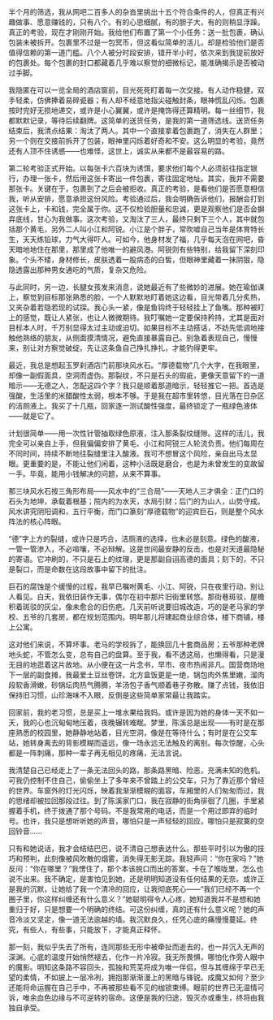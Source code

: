 半个月的筛选，我从网吧二百多人的杂沓里挑出十五个符合条件的人，但真正有兴趣做事、愿意赚钱的，只有八个。有的心思细腻，有的胆子大，有的则稍显浮躁。真正的考验，现在才刚刚开始。我给他们布置了第一个小任务：送一批包裹，确认包装未被拆开。包裹里不过是一包冥币，但这看似简单的活儿，却是检验他们是否值得信赖的第一道门槛。八个人被分时段安排，错开半小时，依次来到我提前放好的包裹处。每个包裹的封口都藏着几乎难以察觉的细微标记，能准确揭示是否被动过手脚。

我隐匿在可以一览全局的酒店窗前，目光死死盯着每一次交接。有人动作稳健，双手轻柔，仿佛捧着易碎瓷器；有人却不经意地指尖碰触封条，眼神慌乱闪烁。包裹按时完好无损地递交，或许是小心翼翼，或许是掩饰得还算精明。每一丝细节，我都默默记录，等待后续翻牌。这简单的送货任务，是我的第一道筛选线。送货任务结束后，我清点结果：淘汰了两人。其中一个直接拿着包裹跑了，消失在人群里；另一个则在交接前拆开了包装，眼神里闪烁着好奇和不安。这么明显的考验，竟然还有人顶不住诱惑——也难怪，这世上，诚实从来都不是最容易的路。

第二轮考验正式开始。以每张卡六百块为诱饵，要求他们每个人必须前往指定银行，办理一张卡，然后用这张卡寄出一件包裹，寄往固定地址。其实，我并不需要那张卡。关键在于，包裹到了之后会被拒收。真正的考验，是看他们是否愿意相信我，听从安排，愿意承担这份风险。考验通过后，我会明确告诉他们，报酬会打到这张卡上，卡和钱，完全属于你。这不仅检验胆量和忠诚，更是观察他们是否会摒弃底线，甘心为我做事。这次考验，又淘汰了三人，最终只剩下三个人，其中就包括那个黄毛，另外二人叫小江和阿锐。小江是个胖子，常吹嘘自己当年是体育特长生，天天练铅球，力气大得吓人。可如今，他身材发了福，几乎每天泡在网吧，昏天暗地地住在那里，那里成了他唯一的避风港。阿锐则有些特别，给我留下深刻印象。个头不矮，身材修长，皮肤透着一股病态的白皙，但眼神里藏着一抹阴狠，隐隐透露出那种男女通吃的气质，复杂又危险。

与此同时，另一边，长腿女孩发来消息，说她最近有了些微妙的进展。她在瑜伽课上，察觉到目标那张熟悉的脸，一个人默默地盯着她这边看，目光带着几分炙热，又夹杂着若隐若现的试探。我心头一紧，像是鱼钩终于轻轻挂上了鱼嘴。那种被盯上的感觉，既让人紧张，也让人微微期待。我叮嘱她一定要保持矜持，尤其是面对目标本人时，千万别显得太过主动或迫切。如果目标不主动搭话，不妨先低调地接触他熟络的朋友，从侧面摸清情况，避免直接暴露自己。别急着表现自己，慢慢来，别让对方察觉破绽。先让这条鱼自己挣扎挣扎，才能钓得更牢。

最近，我总是想起玉罗刹酒店门前那块风水石。“厚德载物”几个大字，在我眼里，却像一副假面具，空洞而虚伪。那裂纹，不只是石头的瑕疵，更像天意留下的一道暗示——无德之人，怎配这四个字？我只是顺着那道暗示，轻轻推它一把。首选是强酸，生活里的米醋酸性太弱，根本不够。于是我在超市里转悠，目光落在日杂区的洁厕液上。我买了十几瓶，回家逐一测试酸性强度，最终锁定了一瓶绿色液体——就是它了。

计划很简单——用一次性针管抽取绿色原液，注入那条裂纹缝隙。这样的活儿，我完全可以亲自上手，但我偏偏安排了黄毛、小江和阿锐三人轮流负责。他们每周在不同时间，持续不断地往裂缝里注入酸液。我可不想冒这个风险，亲自出马太显眼。更重要的是，不能让他们闲着，这种小活既是磨合，也是为未曾发生的变故留一手。毕竟，能用小钱解决的问题，从来不算事。

那三块风水石按三角形布局——风水中的“三合局”——天地人三才俱全：正门口的石头为地坤，承载着根基；院内的为水天，水局引财；后门的为山人，山势守成。风水讲究阴阳调和，五行平衡，而门口篆刻“厚德载物”的迎宾巨石，则是整个风水阵法的核心阵眼。

“德”字上方的裂缝，或许只是巧合，洁厕液的选择，也未必是刻意。绿色的酸液，一管一管渗入，不必喧嚷，不必辩解。这是世间最安静的反击，也是对天道最隐秘的寄语。它冲刷的，不只是石上的纹理，更是那副自诩高德的面具；刻下的，不只是裂口，而是命数在这段故事中留下的批注。

巨石的腐蚀是个缓慢的过程，我早已嘱咐黄毛、小江、阿锐，只在夜里行动，别让人看见。白天，我依旧装作无事，偶尔在初中那片旧街里转悠。那街巷斑驳，屋檐积着斑驳的灰尘，像未愈合的旧伤疤。几天前听说要旧城改造，巧的是老马家的学校、五爷的几套房，都在规划范围内。明年那儿将建起商业综合体，楼下商铺，楼上公寓。

这对他们来说，不算坏事。老马的学校拆了，能换回几十套商品房；五爷那种老牌地头蛇，不管怎么变，总有自己的盘算。至于我，看不透这局，也懒得看，只是漫无目的地逛着这片故地。从小便在这一片念书，早市、夜市热闹非凡。国营商场地下一层的副食摊，我最爱土豆丝卷饼。北方盒饭更是一绝，锅包肉外焦里嫩，溜肉段软香滑嫩，砂锅坛肉热气腾腾，羊汤包子香气顺着巷子弥散。赚了点钱，我依旧保持旧习惯，山珍海味不入眼，反倒是这些简单家常最让我踏实。

回家前，我的老习惯，总是买上一堆水果给我妈。或许是因为她的身体一天不如一天，我的心也沉甸甸地压着，夜晚辗转难眠。梦里，陈溪总是出现——有时是在那座熟悉的校园里，她静静地站着，目光空洞，像是在等待什么；有时是在公交车站，她转身离去的背影模糊而遥远，像一场永远无法触及的离别。每次惊醒，心头都是一阵刺痛，那种一辈子再无相见的疼痛，无法言说。

我清楚自己已经走上了一条无法回头的路，那条路黑暗、险恶，充满未知的危机。可我仍控制不住自己，偷偷坐上了多年来不曾踏上的公交车，只为了靠近那个曾经的世界。车窗外的灯光闪烁，映着我渐渐模糊的面容，车厢里的人们匆匆而过，我的思绪却被拉回那段过往。到了陈溪家门口，我在寂静的街角徘徊了几圈，手里紧握着手机，终于拨通了那个号码。不是我常用的电话，而是一个用过即弃的临时号。也许，我只是想听听她的声音，哪怕只是一声轻轻的回应，哪怕只是寂寞的空回铃音……

只有和她说话，我才会结结巴巴，说不清自己想表达什么。那些平时引以为傲的技巧和预判，此刻像被风吹散的烟雾，消失得无影无踪。我轻声问：“你在家吗？”她反问：“你在哪里？”我愣住了，那个本该脱口而出的答案，卡在了喉咙里，怎么也说不出来。我不确定，是害怕见到她，还是明明知道没有任何结果的无奈。或许正是我的沉默，让她给了我一个清冷的回应，让我彻底死心——“我们已经不再一个圈子里，你这样纠缠还有什么意义？”她聪明得令人心疼，她知道我并不是想和她重归于好，只是想要一个明确的终结。可这份纠缠，真的还有什么意义呢？她的声音冷淡又坚定，像一道无法逾越的墙。我沉默良久，任凭心底的痛慢慢蔓延。终究，有些人，有些事，只能放下，才能真正释怀。

那一刻，我似乎失去了所有，连同那些无形中被牵扯而逝去的，也一并沉入无声的深渊。心底的温度开始悄然褪去，化作一片冷寂。我无所畏惧，哪怕化作旁人眼中的魔影。明知这条路不容回头，孤独和荒芜将成为唯一伴侣，但与其缠绵于早已无望的柔情，不如披上一层冷冽，拥抱那渐渐漫上的黑暗与锋锐。成魔又如何？至少还能将命运握在自己手中，不再被那些看不见的枷锁束缚。眼前的世界已无温情可诉，唯余血色边缘与不可逆转的宿命。这便是我的归途，毁灭亦或重生，终将由我独自承受。